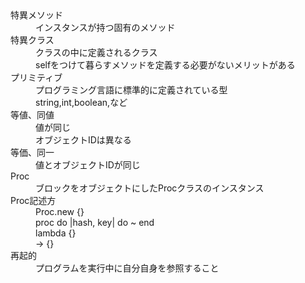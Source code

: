 <dl>
  <dt>特異メソッド</dt>
  <dd>インスタンスが持つ固有のメソッド</dd>

  <dt>特異クラス</dt>
  <dd>クラスの中に定義されるクラス</dd>
  <dd>selfをつけて暮らすメソッドを定義する必要がないメリットがある</dd>

  <dt>プリミティブ</dt>
  <dd>プログラミング言語に標準的に定義されている型</dd>
  <dd>string,int,boolean,など</dd>

  <dt>等値、同値</dt>
  <dd>値が同じ</dd>
  <dd>オブジェクトIDは異なる</dd>

  <dt>等価、同一</dt>
  <dd>値とオブジェクトIDが同じ</dd>

  <dt>Proc</dt>
  <dd>ブロックをオブジェクトにしたProcクラスのインスタンス</dd>

  <dt>Proc記述方</dt>
  <dd>Proc.new {}</dd>
  <dd>proc do |hash, key| do ~ end</dd>
  <dd>lambda {}</dd>
  <dd>-> {}</dd>

  <dt>再起的</dt>
  <dd>プログラムを実行中に自分自身を参照すること</dd>

  <dt></dt>
  <dd></dd>

  <dt></dt>
  <dd></dd>

  <dt></dt>
  <dd></dd>
</dl>